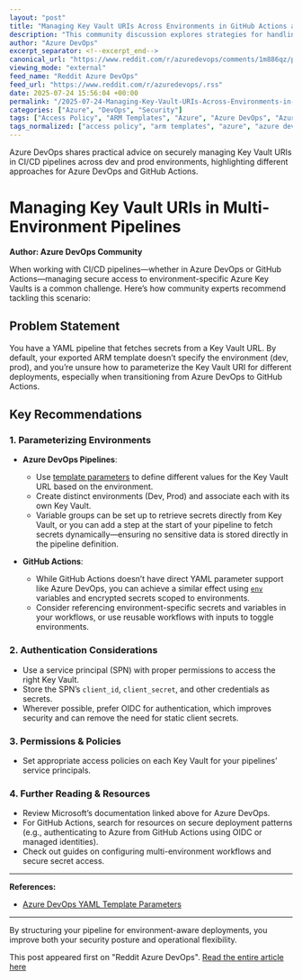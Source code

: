 ```yaml
---
layout: "post"
title: "Managing Key Vault URIs Across Environments in GitHub Actions and Azure DevOps Pipelines"
description: "This community discussion explores strategies for handling Azure Key Vault URIs in multi-environment CI/CD pipelines, comparing best practices for Azure DevOps and GitHub Actions. The conversation covers using pipeline parameters, environment setup, secure secret access, and links to relevant Microsoft documentation on parameterization for better environment management."
author: "Azure DevOps"
excerpt_separator: <!--excerpt_end-->
canonical_url: "https://www.reddit.com/r/azuredevops/comments/1m886qz/pipeline_parameters/"
viewing_mode: "external"
feed_name: "Reddit Azure DevOps"
feed_url: "https://www.reddit.com/r/azuredevops/.rss"
date: 2025-07-24 15:56:04 +00:00
permalink: "/2025-07-24-Managing-Key-Vault-URIs-Across-Environments-in-GitHub-Actions-and-Azure-DevOps-Pipelines.html"
categories: ["Azure", "DevOps", "Security"]
tags: ["Access Policy", "ARM Templates", "Azure", "Azure DevOps", "Azure Key Vault", "CI/CD", "Community", "DevOps", "Environment Variables", "GitHub Actions", "OIDC", "Pipeline Parameters", "Secrets Management", "Security", "Service Principal", "YAML Pipelines"]
tags_normalized: ["access policy", "arm templates", "azure", "azure devops", "azure key vault", "cislashcd", "community", "devops", "environment variables", "github actions", "oidc", "pipeline parameters", "secrets management", "security", "service principal", "yaml pipelines"]
---
```


Azure DevOps shares practical advice on securely managing Key Vault URIs in CI/CD pipelines across dev and prod environments, highlighting different approaches for Azure DevOps and GitHub Actions.<!--excerpt_end-->

# Managing Key Vault URIs in Multi-Environment Pipelines

**Author: Azure DevOps Community**

When working with CI/CD pipelines—whether in Azure DevOps or GitHub Actions—managing secure access to environment-specific Azure Key Vaults is a common challenge. Here’s how community experts recommend tackling this scenario:

## Problem Statement

You have a YAML pipeline that fetches secrets from a Key Vault URL. By default, your exported ARM template doesn’t specify the environment (dev, prod), and you’re unsure how to parameterize the Key Vault URI for different deployments, especially when transitioning from Azure DevOps to GitHub Actions.

## Key Recommendations

### 1. Parameterizing Environments

- **Azure DevOps Pipelines**:
  - Use [template parameters](https://learn.microsoft.com/en-us/azure/devops/pipelines/process/templates?view=azure-devops&pivots=templates-includes#add-parameters-to-job-stage-and-step-templates) to define different values for the Key Vault URL based on the environment.
  - Create distinct environments (Dev, Prod) and associate each with its own Key Vault.
  - Variable groups can be set up to retrieve secrets directly from Key Vault, or you can add a step at the start of your pipeline to fetch secrets dynamically—ensuring no sensitive data is stored directly in the pipeline definition.

- **GitHub Actions**:
  - While GitHub Actions doesn’t have direct YAML parameter support like Azure DevOps, you can achieve a similar effect using [`env`](https://docs.github.com/en/actions/learn-github-actions/environment-variables) variables and encrypted secrets scoped to environments.
  - Consider referencing environment-specific secrets and variables in your workflows, or use reusable workflows with inputs to toggle environments.

### 2. Authentication Considerations

- Use a service principal (SPN) with proper permissions to access the right Key Vault.
- Store the SPN’s `client_id`, `client_secret`, and other credentials as secrets.
- Wherever possible, prefer OIDC for authentication, which improves security and can remove the need for static client secrets.

### 3. Permissions & Policies

- Set appropriate access policies on each Key Vault for your pipelines’ service principals.

### 4. Further Reading & Resources

- Review Microsoft’s documentation linked above for Azure DevOps.
- For GitHub Actions, search for resources on secure deployment patterns (e.g., authenticating to Azure from GitHub Actions using OIDC or managed identities).
- Check out guides on configuring multi-environment workflows and secure secret access.

---

**References:**

- [Azure DevOps YAML Template Parameters](https://learn.microsoft.com/en-us/azure/devops/pipelines/process/templates?view=azure-devops&pivots=templates-includes#add-parameters-to-job-stage-and-step-templates)

---

By structuring your pipeline for environment-aware deployments, you improve both your security posture and operational flexibility.

This post appeared first on "Reddit Azure DevOps". [Read the entire article here](https://www.reddit.com/r/azuredevops/comments/1m886qz/pipeline_parameters/)
